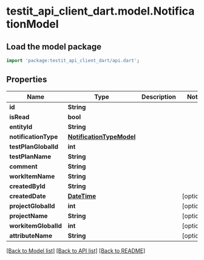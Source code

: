 # testit_api_client_dart.model.NotificationModel

## Load the model package
```dart
import 'package:testit_api_client_dart/api.dart';
```

## Properties
Name | Type | Description | Notes
------------ | ------------- | ------------- | -------------
**id** | **String** |  | 
**isRead** | **bool** |  | 
**entityId** | **String** |  | 
**notificationType** | [**NotificationTypeModel**](NotificationTypeModel.md) |  | 
**testPlanGlobalId** | **int** |  | 
**testPlanName** | **String** |  | 
**comment** | **String** |  | 
**workItemName** | **String** |  | 
**createdById** | **String** |  | 
**createdDate** | [**DateTime**](DateTime.md) |  | [optional] 
**projectGlobalId** | **int** |  | [optional] 
**projectName** | **String** |  | [optional] 
**workitemGlobalId** | **int** |  | [optional] 
**attributeName** | **String** |  | [optional] 

[[Back to Model list]](../README.md#documentation-for-models) [[Back to API list]](../README.md#documentation-for-api-endpoints) [[Back to README]](../README.md)


